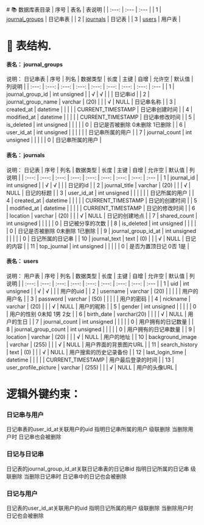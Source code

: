 ﻿﻿# 📚 数据库表目录
 | 序号 | 表名 | 表说明 | 
 | :---: | :--- | :--- | 
 | 1 | [journal_groups](#journal_groups) | 日记串表 | 
 | 2 | [journals](#journals) | 日记表 | 
 | 3 | [users](#users) | 用户表 | 
# 📒 表结构.
#### 表名： journal_groups
说明： 日记串表
| 序号 | 列名 | 数据类型 | 长度 | 主键 | 自增 | 允许空 | 默认值 | 列说明 |
| :---: | :---: | :---: | :---: | :---: | :---: | :---: | :---: | :--- |
| 1 | journal_group_id | int unsigned |  | √ | √ |  |  | 日记串id |
| 2 | journal_group_name | varchar | (20) |  |  | √ | NULL | 日记串名称 |
| 3 | created_at | datetime |  |  |  |  | CURRENT_TIMESTAMP | 日记串创建时间 |
| 4 | modified_at | datetime |  |  |  |  | CURRENT_TIMESTAMP | 日记串修改时间 |
| 5 | is_deleted | int unsigned |  |  |  |  | 0 | 日记是否被删除 0未删除 1已删除 |
| 6 | user_id_at | int unsigned |  |  |  |  |  | 日记串所属的用户 |
| 7 | journal_count | int unsigned |  |  |  |  | 0 | 日记串所属的用户 |

#### 表名： journals
说明： 日记表
| 序号 | 列名 | 数据类型 | 长度 | 主键 | 自增 | 允许空 | 默认值 | 列说明 |
| :---: | :---: | :---: | :---: | :---: | :---: | :---: | :---: | :--- |
| 1 | journal_id | int unsigned |  | √ | √ |  |  | 日记的id |
| 2 | journal_title | varchar | (20) |  |  | √ | NULL | 日记的标题 |
| 3 | user_id_at | int unsigned |  |  |  |  |  | 日记所属的用户 |
| 4 | created_at | datetime |  |  |  |  | CURRENT_TIMESTAMP | 日记的创建时间 |
| 5 | modified_at | datetime |  |  |  |  | CURRENT_TIMESTAMP | 日记的修改时间 |
| 6 | location | varchar | (20) |  |  | √ | NULL | 日记的创建地点 |
| 7 | shared_count | int unsigned |  |  |  |  | 0 | 日记被分享的次数 |
| 8 | is_deleted | int unsigned |  |  |  |  | 0 | 日记是否被删除 0未删除 1已删除 |
| 9 | journal_group_id_at | int unsigned |  |  |  |   | 0 | 日记所属的日记串 |
| 10 | journal_text | text | (0) |  |  | √ | NULL | 日记的内容 |
| 11 | top_journal | int unsigned |  |  |  |  | 0 | 是否为置顶日记 0否 1是 |

#### 表名： users
说明： 用户表
| 序号 | 列名 | 数据类型 | 长度 | 主键 | 自增 | 允许空 | 默认值 | 列说明 |
| :---: | :---: | :---: | :---: | :---: | :---: | :---: | :---: | :--- |
| 1 | uid | int unsigned |  | √ | √ |  |  | 用户的uid |
| 2 | username | varchar | (20) |  |  |  |  | 用户的用户名 |
| 3 | password | varchar | (50) |  |  |  |  | 用户的密码 |
| 4 | nickname | varchar | (20) |  |  | √ | NULL | 用户的昵称 |
| 5 | gender | int unsigned |  |  |  |  | 0 | 用户的性别 0未知 1男 2女 |
| 6 | birth_date | varchar(20) |  |  |  | √ | NULL | 用户的生日 |
| 7 | journal_count | int unsigned |  |  |  |  | 0 | 用户拥有的日记数量 |
| 8 | journal_group_count | int unsigned |  |  |  |  | 0 | 用户拥有的日记串数量 |
| 9 | location | varchar | (20) |  |  | √ | NULL | 用户的地址 |
| 10 | background_image | varchar | (255) |  |  | √ | NULL | 用户界面的背景图片URL |
| 11 | search_history | text | (0) |  |  | √ | NULL | 用户搜索的历史记录备份 |
| 12 | last_login_time | datetime |  |  |  |  | CURRENT_TIMESTAMP | 用户最后登录的时间 |
| 13 | user_profile_picture | varchar | (255) |  |  | √ | NULL | 用户的头像URL |

# 逻辑外键约束：

### **日记串与用户**

 日记串表的user_id_at关联用户的uid 指明日记串所属的用户 级联删除 当删除用户时 日记串也会被删除

### **日记与日记串**

 日记表的journal_group_id_at关联日记串表的日记串id 指明日记所属的日记串 级联删除 当删除日记串时 日记串中的日记也会被删除

### **日记与用户**

 日记表的user_id_at关联用户的uid 指明日记所属的用户 级联删除 当删除用户时 日记也会被删除
